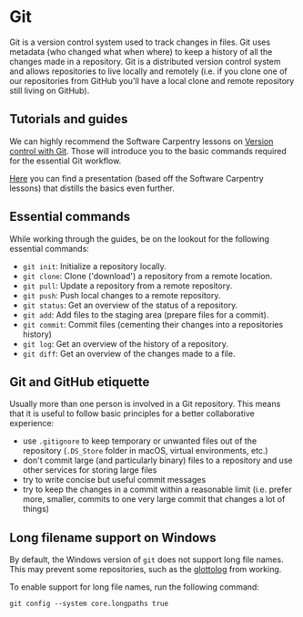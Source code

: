 # Git

Git is a version control system used to track changes in files. Git uses
metadata (who changed what when where) to keep a history of all the changes made
in a repository. Git is a distributed version control system and allows
repositories to live locally and remotely (i.e. if you clone one of our
repositories from GitHub you'll have a local clone and remote repository still
living on GitHub).

## Tutorials and guides

We can highly recommend the Software Carpentry lessons on [Version control with
Git](https://swcarpentry.github.io/git-novice/). Those will introduce you to the
basic commands required for the essential Git workflow.

[Here](https://pad.gwdg.de/p/ByBc2xHEU#/) you can find a presentation (based off
the Software Carpentry lessons) that distills the basics even further.

## Essential commands

While working through the guides, be on the lookout for the following essential
commands:

- `git init`: Initialize a repository locally.
- `git clone`: Clone ('download') a repository from a remote location.
- `git pull`: Update a repository from a remote repository.
- `git push`: Push local changes to a remote repository.
- `git status`: Get an overview of the status of a repository.
- `git add`: Add files to the staging area (prepare files for a commit).
- `git commit`: Commit files (cementing their changes into a repositories
  history)
- `git log`: Get an overview of the history of a repository.
- `git diff`: Get an overview of the changes made to a file.

## Git and GitHub etiquette

Usually more than one person is involved in a Git repository. This means that it
is useful to follow basic principles for a better collaborative experience:

- use `.gitignore` to keep temporary or unwanted files out of the repository
  (`.DS_Store` folder in macOS, virtual environments, etc.)
- don't commit large (and particularly binary) files to a repository and use
  other services for storing large files
- try to write concise but useful commit messages
- try to keep the changes in a commit within a reasonable limit (i.e. prefer
  more, smaller, commits to one very large commit that changes a lot of things)

## Long filename support on Windows

By default, the Windows version of `git` does not support long file names.  This
may prevent some repositories, such as the [glottolog][glottolog] from working.

To enable support for long file names, run the following command:

    git config --system core.longpaths true

[glottolog]: https://github.com/glottolog/glottolog
